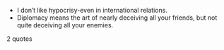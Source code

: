  - I don’t like hypocrisy-even in international relations.
 - Diplomacy means the art of nearly deceiving all your friends, but not quite deceiving all your enemies.

2 quotes